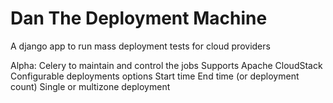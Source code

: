 # Dan The Deployment Machine
A django app to run mass deployment tests for cloud providers

Alpha: 
  Celery to maintain and control the jobs
  Supports Apache CloudStack
      Configurable deployments options
          Start time
          End time (or deployment count)
          Single or multizone deployment